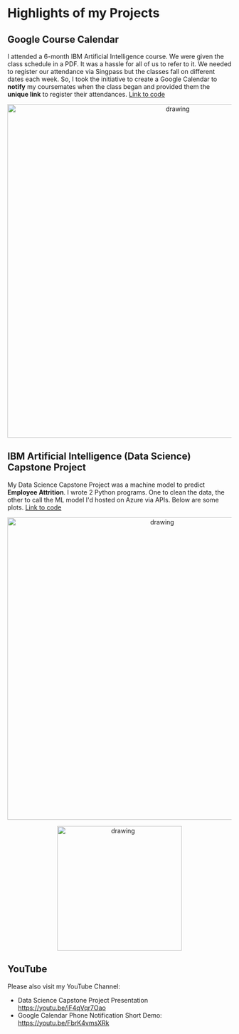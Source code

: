 # Highlights of my Projects


## Google Course Calendar

I attended a 6-month IBM Artificial Intelligence course.  We were given the class schedule in a PDF.  It was a hassle for all of us to refer to it. We needed to register our attendance via Singpass but the classes fall on different dates each week. So, I took the initiative to create a Google Calendar to **notify** my coursemates when the class began and provided them the **unique link** to register their attendances. [Link to code](https://github.com/CharlieBlogg/Present/blob/Reorg-folders/Google%20Course%20Calendar/IMV%20ADCode.ipynb)

<p align="center">
  <img src="https://user-images.githubusercontent.com/73152881/136781610-f2f0eeef-7c4b-4b15-9bb1-ca5195cb82da.png" alt="drawing" width="750"/>
</p>


## IBM Artificial Intelligence (Data Science) Capstone Project

My Data Science Capstone Project was a machine model to predict **Employee Attrition**.  I wrote 2 Python programs. One to clean the data, the other to call the ML model I'd hosted on Azure via APIs. Below are some plots. [Link to code](https://github.com/CharlieBlogg/Present/tree/main/IBM%20AI%20Course%20-%20Codes)

<p align="center">
  <img src="https://user-images.githubusercontent.com/73152881/136803180-6af272cf-4525-43fb-ac40-60e537104a36.png" alt="drawing" width="680"/>
</p>

<p align="center">
  <img src="https://user-images.githubusercontent.com/73152881/136806085-b7a4c7ec-586e-46a5-bb48-4a57f5f0042b.png" alt="drawing" width="280"/>
</p>

## YouTube

Please also visit my YouTube Channel:

- Data Science Capstone Project Presentation https://youtu.be/iF4qVqr7Oao
- Google Calendar Phone Notification Short Demo: https://youtu.be/FbrK4vmsXRk
